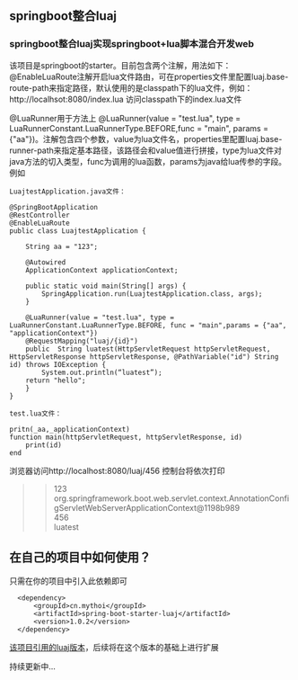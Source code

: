 ## springboot整合luaj
### springboot整合luaj实现springboot+lua脚本混合开发web
该项目是springboot的starter。目前包含两个注解，用法如下：
@EnableLuaRoute注解开启lua文件路由，可在properties文件里配置luaj.base-route-path来指定路径，默认使用的是classpath下的lua文件，例如：http://localhsot:8080/index.lua 访问classpath下的index.lua文件

@LuaRunner用于方法上
@LuaRunner(value = "test.lua", type = LuaRunnerConstant.LuaRunnerType.BEFORE,func = "main", params = {"aa"})。注解包含四个参数，value为lua文件名，properties里配置luaj.base-runner-path来指定基本路径，该路径会和value值进行拼接，type为lua文件对java方法的切入类型，func为调用的lua函数，params为java给lua传参的字段。例如

```
LuajtestApplication.java文件：

@SpringBootApplication
@RestController
@EnableLuaRoute
public class LuajtestApplication {

    String aa = "123";

    @Autowired
    ApplicationContext applicationContext;

    public static void main(String[] args) {
        SpringApplication.run(LuajtestApplication.class, args);
    }

    @LuaRunner(value = "test.lua", type = LuaRunnerConstant.LuaRunnerType.BEFORE, func = "main",params = {"aa", "applicationContext"})
    @RequestMapping("luaj/{id}")
    public  String luatest(HttpServletRequest httpServletRequest, HttpServletResponse httpServletResponse, @PathVariable("id") String id) throws IOException {
        System.out.println(“luatest”);
	return "hello";
    }
}

test.lua文件：

pritn(_aa,_applicationContext)
function main(httpServletRequest, httpServletResponse, id)
    print(id)
end

```
浏览器访问http://localhost:8080/luaj/456  控制台将依次打印</br>
>>123  org.springframework.boot.web.servlet.context.AnnotationConfigServletWebServerApplicationContext@1198b989</br>
>>456</br>
>>luatest</br>

## 在自己的项目中如何使用？
只需在你的项目中引入此依赖即可
```
  <dependency>
      <groupId>cn.mythoi</groupId>
      <artifactId>spring-boot-starter-luaj</artifactId>
      <version>1.0.2</version>
  </dependency>
```


<a href="https://github.com/nirenr/luaj">该项目引用的luaj版本</a>，后续将在这个版本的基础上进行扩展

持续更新中...
